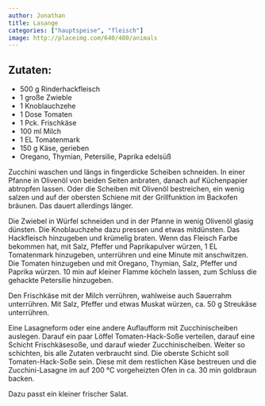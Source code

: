 ```yaml
---
author: Jonathan
title: Lasange
categories: ["hauptspeise", "fleisch"]
image: http://placeimg.com/640/480/animals
---
```


## Zutaten:
- 500 g Rinderhackfleisch
- 1 große Zwieble
- 1 Knoblauchzehe
- 1 Dose Tomaten
- 1 Pck. Frischkäse
- 100 ml Milch
- 1 EL Tomatenmark
- 150 g Käse, gerieben
- Oregano, Thymian, Petersilie, Paprika edelsüß

Zucchini waschen und längs in fingerdicke Scheiben schneiden. In einer Pfanne in Olivenöl von beiden Seiten anbraten, danach auf Küchenpapier abtropfen lassen. Oder die Scheiben mit Olivenöl bestreichen, ein wenig salzen und auf der obersten Schiene mit der Grillfunktion im Backofen bräunen. Das dauert allerdings länger.

Die Zwiebel in Würfel schneiden und in der Pfanne in wenig Olivenöl glasig dünsten. Die Knoblauchzehe dazu pressen und etwas mitdünsten. Das Hackfleisch hinzugeben und krümelig braten. Wenn das Fleisch Farbe bekommen hat, mit Salz, Pfeffer und Paprikapulver würzen, 1 EL Tomatenmark hinzugeben, unterrühren und eine Minute mit anschwitzen. Die Tomaten hinzugeben und mit Oregano, Thymian, Salz, Pfeffer und Paprika würzen. 10 min auf kleiner Flamme köcheln lassen, zum Schluss die gehackte Petersilie hinzugeben.

Den Frischkäse mit der Milch verrühren, wahlweise auch Sauerrahm unterrühren. Mit Salz, Pfeffer und etwas Muskat würzen, ca. 50 g Streukäse unterrühren.

Eine Lasagneform oder eine andere Auflaufform mit Zucchinischeiben auslegen. Darauf ein paar Löffel Tomaten-Hack-Soße verteilen, darauf eine Schicht Frischkäsesoße, und darauf wieder Zucchinischeiben. Weiter so schichten, bis alle Zutaten verbraucht sind. Die oberste Schicht soll Tomaten-Hack-Soße sein. Diese mit dem restlichen Käse bestreuen und die Zucchini-Lasagne im auf 200 °C vorgeheizten Ofen in ca. 30 min goldbraun backen.

Dazu passt ein kleiner frischer Salat.
